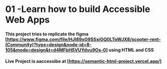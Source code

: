 # 01 -Learn how to build Accessible Web  Apps

#### This project tries to replicate the figma  [https://www.figma.com/file/HJI89xG9SSxiGQ0LToWJX8/scooter-rent-(Community)?type=design&node-id=8-105&mode=design&t=d4MFbHSVUYdvu9Os-0] using HTML and CSS

#### Live Project is aaccessibe at [https://semantic-html-project.vercel.app/]
